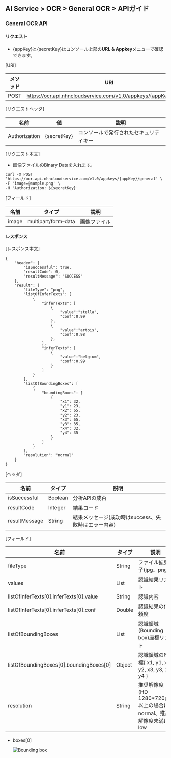 ## AI Service > OCR > General OCR > APIガイド


### General OCR API

#### リクエスト

- {appKey}と{secretKey}はコンソール上部の**URL & Appkey**メニューで確認できます。

[URI]

| メソッド | URI                                                               |
|---|-------------------------------------------------------------------|
| POST | https://ocr.api.nhncloudservice.com/v1.0/appkeys/{appKey}/general |

[リクエストヘッダ]

| 名前 | 値 | 説明 |
|---|---|---|
| Authorization | {secretKey} | コンソールで発行されたセキュリティキー |

[リクエスト本文]

- 画像ファイルのBinary Dataを入れます。

```
curl -X POST 'https://ocr.api.nhncloudservice.com/v1.0/appkeys/{appKey}/general' \
-F 'image=@sample.png' \
-H 'Authorization: ${secretKey}'
```

[フィールド]

| 名前 | タイプ | 説明 |
|---|---|---|
| image | multipart/form–data | 画像ファイル |

#### レスポンス

[レスポンス本文]

```
{
    "header": {
        "isSuccessful": true,
        "resultCode": 0,
        "resultMessage": "SUCCESS"
    },
    "result": {
        "fileType": "png",
        "listOfInferTexts": [
            {
                "inferTexts": [
                    {
                        "value":"stella",
                        "conf":0.99
                    },
                    {
                        "value":"artois",
                        "conf":0.98
                    },
                ],
                "inferTexts": [
                    {
                        "value":"belgium",
                        "conf":0.99
                    }
                ]
            }
        ],
        "listOfBoundingBoxes": [
            {
                "boundingBoxes": [
                    {
                        "x1": 32,
                        "y1": 23,
                        "x2": 65,
                        "y2": 23,
                        "x3": 65,
                        "y3": 35,
                        "x4": 32,
                        "y4": 35
                    }
                ]
            }
        ],
        "resolution": "normal"
    }
}
```

[ヘッダ]

| 名前 | タイプ | 説明 |
|---|---|---|
| isSuccessful | Boolean | 分析APIの成否 |
| resultCode | Integer | 結果コード |
| resultMessage | String | 結果メッセージ(成功時はsuccess、失敗時はエラー内容) |

[フィールド]

| 名前                                         | タイプ | 説明                                              |
|--------------------------------------------|---|---------------------------------------------------|
| fileType                                   | String | ファイル拡張子(jpg、png)                                  |
| values                                     | List | 認識結果リスト                                        |
| listOfInferTexts[0].inferTexts[0].value | String | 認識内容                                           |
| listOfInferTexts[0].inferTexts[0].conf  | Double | 認識結果の信頼度                                       |
| listOfBoundingBoxes                        | List | 認識領域(Bounding box)座標リスト                       |
| listOfBoundingBoxes[0].boundingBoxes[0]    | Object  | 認識領域の座標{ x1, y1, x2, y2, x3, y3, x4, y4 }       |
| resolution                                 | String | 推奨解像度(HD 1280*720px)以上の場合はnormal、推奨解像度未満はlow |

* boxes[0]

  ![Bounding box](http://static.toastoven.net/prod_ocr/bbox.png)
